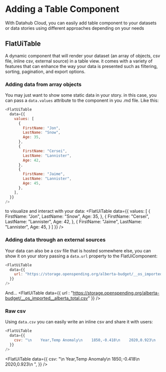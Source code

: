 # Adding a Table Component

With Datahub Cloud, you can easily add table component to your datasets or data stories using different approaches depending on your needs

## FlatUiTable

A dynamic component that will render your dataset (an array of objects, csv file, inline csv, external source) in a table view. it comes with a variety of features that can enhance the way your data is presented such as filtering, sorting, pagination, and export options.

### Adding data from array objects

You may just want to show some static data in your story. in this case, you can pass a `data.values` attribute to the component in you .md file. Like this:

```js
<FlatUiTable
  data={{
    values: [
      {
        FirstName: "Jon",
        LastName: "Snow",
        Age: 35,
      },
      {
        FirstName: "Cersei",
        LastName: "Lannister",
        Age: 42,
      },
      {
        FirstName: "Jaime",
        LastName: "Lannister",
        Age: 45,
      },
    ],
  }}
/>
```

to visualize and interact with your data:
<FlatUiTable
data={{
    values: [
      {
        FirstName: "Jon",
        LastName: "Snow",
        Age: 35,
      },
      {
        FirstName: "Cersei",
        LastName: "Lannister",
        Age: 42,
      },
      {
        FirstName: "Jaime",
        LastName: "Lannister",
        Age: 45,
      }
    ]
  }}
/>

### Adding data through an external sources

Your data can also be a csv file that is hosted somewhere else, you can show it on your story passing a `data.url` property to the FlatUiComponent:

```js
<FlatUiTable
  data={{
    url: "https://storage.openspending.org/alberta-budget/__os_imported__alberta_total.csv",
  }}
/>
```

And...
<FlatUiTable
data={{
    url : "https://storage.openspending.org/alberta-budget/__os_imported__alberta_total.csv"
  }}
/>

### Raw csv

Using `data.csv` you can easily write an inline csv and share it with users:

```js
<FlatUiTable
  data={{
    csv: "\n    Year,Temp Anomaly\n    1850,-0.418\n    2020,0.923\n    ",
  }}
/>
```

<FlatUiTable
data={{
    csv: "\n    Year,Temp Anomaly\n    1850,-0.418\n    2020,0.923\n    ",
  }}
/>
